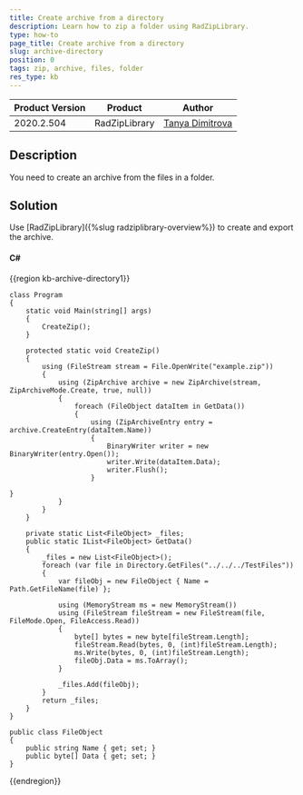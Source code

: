 ```yaml
---
title: Create archive from a directory
description: Learn how to zip a folder using RadZipLibrary.
type: how-to
page_title: Create archive from a directory
slug: archive-directory
position: 0
tags: zip, archive, files, folder
res_type: kb
---
```


|Product Version|Product|Author|
|----|----|----|
|2020.2.504|RadZipLibrary|[Tanya Dimitrova](https://www.telerik.com/blogs/author/tanya-dimitrova)|

## Description
 
You need to create an archive from the files in a folder. 

## Solution

Use [RadZipLibrary]({%slug radziplibrary-overview%}) to create and export the archive.

#### __C#__

{{region kb-archive-directory1}}

    class Program
    {
        static void Main(string[] args)
        {
            CreateZip();
        }
    
        protected static void CreateZip()
        {
            using (FileStream stream = File.OpenWrite("example.zip"))
            {
                using (ZipArchive archive = new ZipArchive(stream, ZipArchiveMode.Create, true, null))
                {
                    foreach (FileObject dataItem in GetData())
                    {
                        using (ZipArchiveEntry entry = archive.CreateEntry(dataItem.Name))
                        {
                            BinaryWriter writer = new BinaryWriter(entry.Open());
                            writer.Write(dataItem.Data);
                            writer.Flush();
                        }
                                                                            }
                }
            }
        }
    
        private static List<FileObject> _files;
        public static IList<FileObject> GetData()
        {
            _files = new List<FileObject>();
            foreach (var file in Directory.GetFiles("../../../TestFiles"))
            {
                var fileObj = new FileObject { Name = Path.GetFileName(file) };
    
                using (MemoryStream ms = new MemoryStream())
                using (FileStream fileStream = new FileStream(file, FileMode.Open, FileAccess.Read))
                {
                    byte[] bytes = new byte[fileStream.Length];
                    fileStream.Read(bytes, 0, (int)fileStream.Length);
                    ms.Write(bytes, 0, (int)fileStream.Length);
                    fileObj.Data = ms.ToArray();
                }
    
                _files.Add(fileObj);
            }
            return _files;
        }
    }
    
    public class FileObject
    {
        public string Name { get; set; }
        public byte[] Data { get; set; }
    }   
                                        
{{endregion}}